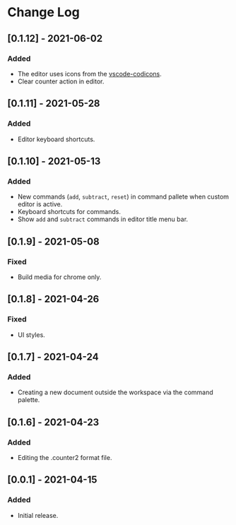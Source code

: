 # Change Log

## [0.1.12] - 2021-06-02
### Added
- The editor uses icons from the [vscode-codicons](https://github.com/microsoft/vscode-codicons).
- Clear counter action in editor.

## [0.1.11] - 2021-05-28
### Added
- Editor keyboard shortcuts.

## [0.1.10] - 2021-05-13
### Added
- New commands (`add`, `subtract`, `reset`) in command pallete when custom editor is active.
- Keyboard shortcuts for commands.
- Show `add` and `subtract` commands in editor title menu bar.

## [0.1.9] - 2021-05-08
### Fixed
- Build media for chrome only.

## [0.1.8] - 2021-04-26
### Fixed
- UI styles.

## [0.1.7] - 2021-04-24
### Added
- Creating a new document outside the workspace via the command palette.

## [0.1.6] - 2021-04-23
### Added
- Editing the .counter2 format file.

## [0.0.1] - 2021-04-15
### Added
- Initial release.

